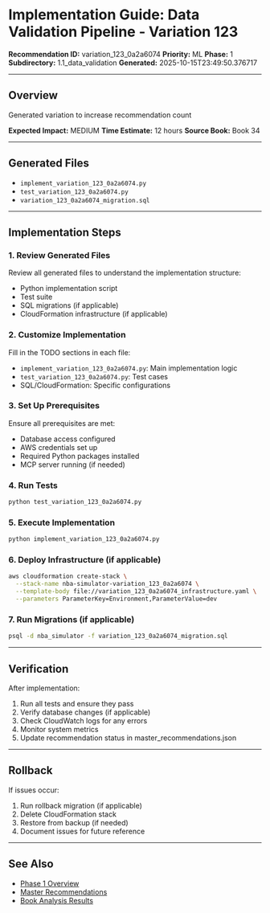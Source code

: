 # Implementation Guide: Data Validation Pipeline - Variation 123

**Recommendation ID:** variation_123_0a2a6074
**Priority:** ML
**Phase:** 1
**Subdirectory:** 1.1_data_validation
**Generated:** 2025-10-15T23:49:50.376717

---

## Overview

Generated variation to increase recommendation count

**Expected Impact:** MEDIUM
**Time Estimate:** 12 hours
**Source Book:** Book 34

---

## Generated Files

- `implement_variation_123_0a2a6074.py`
- `test_variation_123_0a2a6074.py`
- `variation_123_0a2a6074_migration.sql`

---

## Implementation Steps

### 1. Review Generated Files

Review all generated files to understand the implementation structure:
- Python implementation script
- Test suite
- SQL migrations (if applicable)
- CloudFormation infrastructure (if applicable)

### 2. Customize Implementation

Fill in the TODO sections in each file:
- `implement_variation_123_0a2a6074.py`: Main implementation logic
- `test_variation_123_0a2a6074.py`: Test cases
- SQL/CloudFormation: Specific configurations

### 3. Set Up Prerequisites

Ensure all prerequisites are met:
- Database access configured
- AWS credentials set up
- Required Python packages installed
- MCP server running (if needed)

### 4. Run Tests

```bash
python test_variation_123_0a2a6074.py
```

### 5. Execute Implementation

```bash
python implement_variation_123_0a2a6074.py
```

### 6. Deploy Infrastructure (if applicable)

```bash
aws cloudformation create-stack \
  --stack-name nba-simulator-variation_123_0a2a6074 \
  --template-body file://variation_123_0a2a6074_infrastructure.yaml \
  --parameters ParameterKey=Environment,ParameterValue=dev
```

### 7. Run Migrations (if applicable)

```bash
psql -d nba_simulator -f variation_123_0a2a6074_migration.sql
```

---

## Verification

After implementation:
1. Run all tests and ensure they pass
2. Verify database changes (if applicable)
3. Check CloudWatch logs for any errors
4. Monitor system metrics
5. Update recommendation status in master_recommendations.json

---

## Rollback

If issues occur:
1. Run rollback migration (if applicable)
2. Delete CloudFormation stack
3. Restore from backup (if needed)
4. Document issues for future reference

---

## See Also

- [Phase 1 Overview](/Users/ryanranft/nba-simulator-aws/docs/phases/phase_1/)
- [Master Recommendations](/Users/ryanranft/nba-mcp-synthesis/analysis_results/master_recommendations.json)
- [Book Analysis Results](/Users/ryanranft/nba-mcp-synthesis/analysis_results/)
